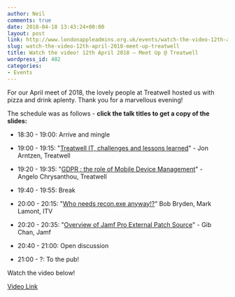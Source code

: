 ```yaml
---
author: Neil
comments: true
date: 2018-04-18 13:43:24+00:00
layout: post
link: http://www.londonappleadmins.org.uk/events/watch-the-video-12th-april-2018-meet-up-treatwell/
slug: watch-the-video-12th-april-2018-meet-up-treatwell
title: Watch the video! 12th April 2018 – Meet Up @ Treatwell
wordpress_id: 402
categories:
- Events
---
```


For our April meet of 2018, the lovely people at Treatwell hosted us with pizza and drink aplenty. Thank you for a marvellous evening!

The schedule was as follows - **click the talk titles to get a copy of the slides:**



 	
  * 18:30 - 19:00: Arrive and mingle

 	
  * 19:00 - 19:15: "[Treatwell IT, challenges and lessons learned](/presentations/2018.04.18-LDNApplAdminsJon12-04-18-2.pdf)" - Jon Arntzen, Treatwell

 	
  * 19:20 - 19:35: "[GDPR : the role of Mobile Device Management](/presentations/2018.04.18-LDNApplAdminsAngelo12-04-18.pdf)" - Angelo Chrysanthou, Treatwell

 	
  * 19:40 - 19:55: Break

 	
  * 20:00 - 20:15: "[Who needs recon.exe anyway!?](/presentations/2018.04.18-LDNApplAdminsBobMark12-04-18.pdf)" Bob Bryden, Mark Lamont, ITV

 	
  * 20:20 - 20:35: "[Overview of Jamf Pro External Patch Source](/presentations/2018.04.18-LDNApplAdminsGib12-04-18.pdf)" - Gib Chan, Jamf

 	
  * 20:40 - 21:00: Open discussion

 	
  * 21:00 - ?: To the pub!


Watch the video below!

[Video Link](https://youtu.be/HRP1RNRJhWA)




